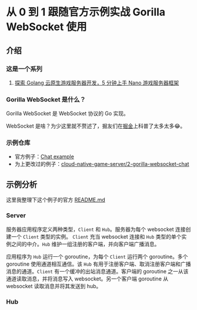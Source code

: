 # 从 0 到 1 跟随官方示例实战 Gorilla WebSocket 使用

## 介绍

### 这是一个系列

1. [探索 Golang 云原生游戏服务器开发，5 分钟上手 Nano 游戏服务器框架](https://juejin.im/post/6870388583019872270)

### Gorilla WebSocket 是什么？

Gorilla WebSocket 是 WebSocket 协议的 Go 实现。

WebSocket 是啥？为少这里就不赘述了，掘友们在[掘金](https://juejin.im/search?query=websocket&type=all)上科普了太多太多😂。

### 示例仓库
* 官方例子：[Chat example](https://github.com/gorilla/websocket/tree/master/examples/chat)
* 为上更改过的例子：[cloud-native-game-server/2-gorilla-websocket-chat](https://github.com/Hacker-Linner/cloud-native-game-server/tree/master/demo/2-gorilla-websocket-chat)

## 示例分析

这里我整理下这个例子的官方 [README.md](https://github.com/gorilla/websocket/tree/master/examples/chat)

### Server

服务器应用程序定义两种类型，`Client` 和 `Hub`。服务器为每个 websocket 连接创建一个 `Client` 类型的实例。
`Client` 充当 websocket 连接和 `Hub` 类型的单个实例之间的中介。`Hub` 维护一组注册的客户端，并向客户端广播消息。

应用程序为 `Hub` 运行一个 goroutine，为每个 `Client` 运行两个 goroutine。多个 goroutine 使用通道相互通信。该 `Hub` 有用于注册客户端、取消注册客户端和广播消息的通道。`Client` 有一个缓冲的出站消息通道。客户端的 goroutine 之一从该通道读取消息，并将消息写入 websocket。另一个客户端 goroutine 从 websocket 读取消息并将其发送到 hub。

### Hub 



